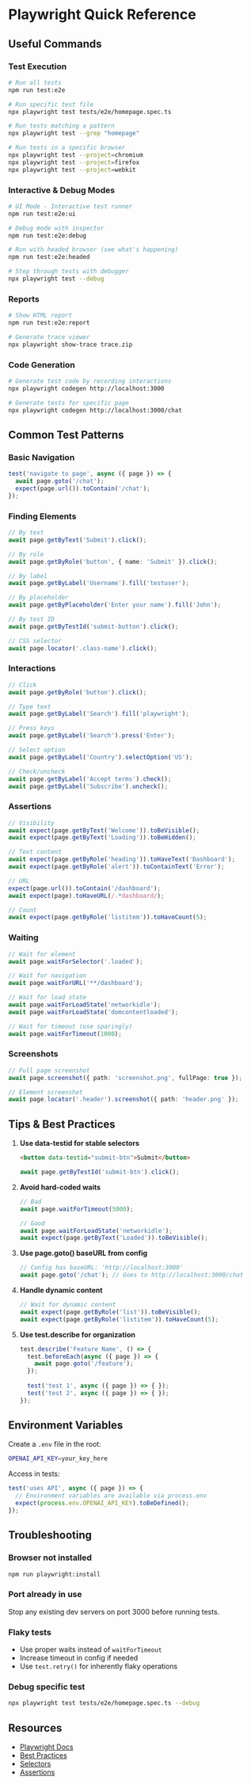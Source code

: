 # Playwright Quick Reference

## Useful Commands

### Test Execution
```bash
# Run all tests
npm run test:e2e

# Run specific test file
npx playwright test tests/e2e/homepage.spec.ts

# Run tests matching a pattern
npx playwright test --grep "homepage"

# Run tests in a specific browser
npx playwright test --project=chromium
npx playwright test --project=firefox
npx playwright test --project=webkit
```

### Interactive & Debug Modes
```bash
# UI Mode - Interactive test runner
npm run test:e2e:ui

# Debug mode with inspector
npm run test:e2e:debug

# Run with headed browser (see what's happening)
npm run test:e2e:headed

# Step through tests with debugger
npx playwright test --debug
```

### Reports
```bash
# Show HTML report
npm run test:e2e:report

# Generate trace viewer
npx playwright show-trace trace.zip
```

### Code Generation
```bash
# Generate test code by recording interactions
npx playwright codegen http://localhost:3000

# Generate tests for specific page
npx playwright codegen http://localhost:3000/chat
```

## Common Test Patterns

### Basic Navigation
```typescript
test('navigate to page', async ({ page }) => {
  await page.goto('/chat');
  expect(page.url()).toContain('/chat');
});
```

### Finding Elements
```typescript
// By text
await page.getByText('Submit').click();

// By role
await page.getByRole('button', { name: 'Submit' }).click();

// By label
await page.getByLabel('Username').fill('testuser');

// By placeholder
await page.getByPlaceholder('Enter your name').fill('John');

// By test ID
await page.getByTestId('submit-button').click();

// CSS selector
await page.locator('.class-name').click();
```

### Interactions
```typescript
// Click
await page.getByRole('button').click();

// Type text
await page.getByLabel('Search').fill('playwright');

// Press keys
await page.getByLabel('Search').press('Enter');

// Select option
await page.getByLabel('Country').selectOption('US');

// Check/uncheck
await page.getByLabel('Accept terms').check();
await page.getByLabel('Subscribe').uncheck();
```

### Assertions
```typescript
// Visibility
await expect(page.getByText('Welcome')).toBeVisible();
await expect(page.getByText('Loading')).toBeHidden();

// Text content
await expect(page.getByRole('heading')).toHaveText('Dashboard');
await expect(page.getByRole('alert')).toContainText('Error');

// URL
expect(page.url()).toContain('/dashboard');
await expect(page).toHaveURL(/.*dashboard/);

// Count
await expect(page.getByRole('listitem')).toHaveCount(5);
```

### Waiting
```typescript
// Wait for element
await page.waitForSelector('.loaded');

// Wait for navigation
await page.waitForURL('**/dashboard');

// Wait for load state
await page.waitForLoadState('networkidle');
await page.waitForLoadState('domcontentloaded');

// Wait for timeout (use sparingly)
await page.waitForTimeout(1000);
```

### Screenshots
```typescript
// Full page screenshot
await page.screenshot({ path: 'screenshot.png', fullPage: true });

// Element screenshot
await page.locator('.header').screenshot({ path: 'header.png' });
```

## Tips & Best Practices

1. **Use data-testid for stable selectors**
   ```html
   <button data-testid="submit-btn">Submit</button>
   ```
   ```typescript
   await page.getByTestId('submit-btn').click();
   ```

2. **Avoid hard-coded waits**
   ```typescript
   // Bad
   await page.waitForTimeout(5000);
   
   // Good
   await page.waitForLoadState('networkidle');
   await expect(page.getByText('Loaded')).toBeVisible();
   ```

3. **Use page.goto() baseURL from config**
   ```typescript
   // Config has baseURL: 'http://localhost:3000'
   await page.goto('/chat'); // Goes to http://localhost:3000/chat
   ```

4. **Handle dynamic content**
   ```typescript
   // Wait for dynamic content
   await expect(page.getByRole('list')).toBeVisible();
   await expect(page.getByRole('listitem')).toHaveCount(5);
   ```

5. **Use test.describe for organization**
   ```typescript
   test.describe('Feature Name', () => {
     test.beforeEach(async ({ page }) => {
       await page.goto('/feature');
     });
     
     test('test 1', async ({ page }) => { });
     test('test 2', async ({ page }) => { });
   });
   ```

## Environment Variables

Create a `.env` file in the root:
```bash
OPENAI_API_KEY=your_key_here
```

Access in tests:
```typescript
test('uses API', async ({ page }) => {
  // Environment variables are available via process.env
  expect(process.env.OPENAI_API_KEY).toBeDefined();
});
```

## Troubleshooting

### Browser not installed
```bash
npm run playwright:install
```

### Port already in use
Stop any existing dev servers on port 3000 before running tests.

### Flaky tests
- Use proper waits instead of `waitForTimeout`
- Increase timeout in config if needed
- Use `test.retry()` for inherently flaky operations

### Debug specific test
```bash
npx playwright test tests/e2e/homepage.spec.ts --debug
```

## Resources
- [Playwright Docs](https://playwright.dev/docs/intro)
- [Best Practices](https://playwright.dev/docs/best-practices)
- [Selectors](https://playwright.dev/docs/selectors)
- [Assertions](https://playwright.dev/docs/test-assertions)
